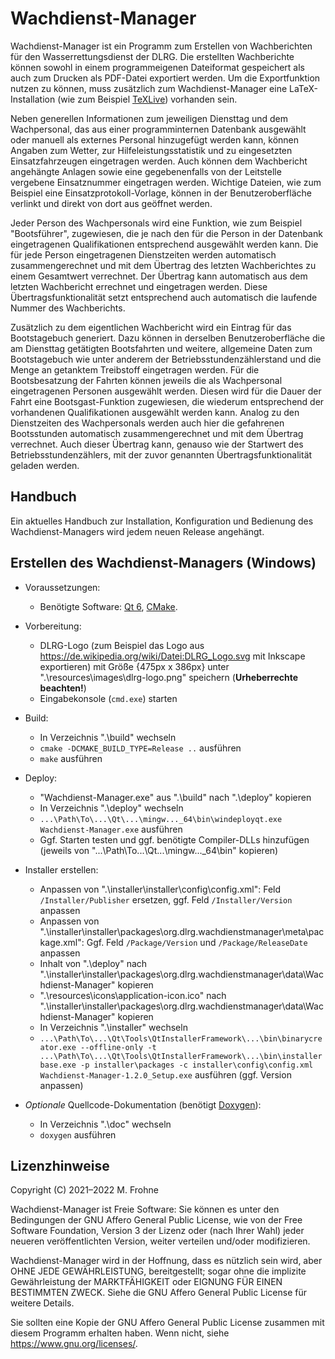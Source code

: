 # Wachdienst-Manager

Wachdienst-Manager ist ein Programm zum Erstellen von Wachberichten für den Wasserrettungsdienst der DLRG.
Die erstellten Wachberichte können sowohl in einem programmeigenen Dateiformat gespeichert als auch zum Drucken
als PDF-Datei exportiert werden. Um die Exportfunktion nutzen zu können, muss zusätzlich zum Wachdienst-Manager
eine LaTeX-Installation (wie zum Beispiel [TeXLive](https://www.tug.org/texlive)) vorhanden sein.  

Neben generellen Informationen zum jeweiligen Diensttag und dem Wachpersonal, das aus einer programminternen Datenbank
ausgewählt oder manuell als externes Personal hinzugefügt werden kann, können Angaben zum Wetter, zur Hilfeleistungsstatistik
und zu eingesetzten Einsatzfahrzeugen eingetragen werden. Auch können dem Wachbericht angehängte Anlagen sowie eine
gegebenenfalls von der Leitstelle vergebene Einsatznummer eingetragen werden. Wichtige Dateien, wie zum Beispiel eine
Einsatzprotokoll-Vorlage, können in der Benutzeroberfläche verlinkt und direkt von dort aus geöffnet werden.  

Jeder Person des Wachpersonals wird eine Funktion, wie zum Beispiel "Bootsführer", zugewiesen, die je nach den für
die Person in der Datenbank eingetragenen Qualifikationen entsprechend ausgewählt werden kann. Die für jede Person
eingetragenen Dienstzeiten werden automatisch zusammengerechnet und mit dem Übertrag des letzten Wachberichtes zu
einem Gesamtwert verrechnet. Der Übertrag kann automatisch aus dem letzten Wachbericht errechnet und eingetragen
werden. Diese Übertragsfunktionalität setzt entsprechend auch automatisch die laufende Nummer des Wachberichts.  

Zusätzlich zu dem eigentlichen Wachbericht wird ein Eintrag für das Bootstagebuch generiert. Dazu können in derselben
Benutzeroberfläche die am Diensttag getätigten Bootsfahrten und weitere, allgemeine Daten zum Bootstagebuch wie unter
anderem der Betriebsstundenzählerstand und die Menge an getanktem Treibstoff eingetragen werden. Für die Bootsbesatzung
der Fahrten können jeweils die als Wachpersonal eingetragenen Personen ausgewählt werden. Diesen wird für die Dauer
der Fahrt eine Bootsgast-Funktion zugewiesen, die wiederum entsprechend der vorhandenen Qualifikationen ausgewählt
werden kann. Analog zu den Dienstzeiten des Wachpersonals werden auch hier die gefahrenen Bootsstunden automatisch
zusammengerechnet und mit dem Übertrag verrechnet. Auch dieser Übertrag kann, genauso wie der Startwert
des Betriebsstundenzählers, mit der zuvor genannten Übertragsfunktionalität geladen werden.

## Handbuch

Ein aktuelles Handbuch zur Installation, Konfiguration und Bedienung des Wachdienst-Managers wird jedem neuen Release angehängt.

## Erstellen des Wachdienst-Managers (Windows)

- Voraussetzungen:
  - Benötigte Software: [Qt 6](https://www.qt.io/product/qt6), [CMake](https://cmake.org/).

- Vorbereitung:
  - DLRG-Logo (zum Beispiel das Logo aus https://de.wikipedia.org/wiki/Datei:DLRG_Logo.svg mit Inkscape exportieren)
    mit Größe {475px x 386px} unter ".\resources\images\dlrg-logo.png" speichern (**Urheberrechte beachten!**)
  - Eingabekonsole (`cmd.exe`) starten

- Build:
  - In Verzeichnis ".\build" wechseln
  - `cmake -DCMAKE_BUILD_TYPE=Release ..` ausführen
  - `make` ausführen

- Deploy:
  - "Wachdienst-Manager.exe" aus ".\build" nach ".\deploy" kopieren
  - In Verzeichnis ".\deploy" wechseln
  - `...\Path\To\...\Qt\...\mingw..._64\bin\windeployqt.exe Wachdienst-Manager.exe` ausführen
  - Ggf. Starten testen und ggf. benötigte Compiler-DLLs hinzufügen (jeweils von "...\Path\To\...\Qt\...\mingw..._64\bin" kopieren)

- Installer erstellen:
  - Anpassen von ".\installer\installer\config\config.xml": Feld `/Installer/Publisher` ersetzen, ggf. Feld `/Installer/Version` anpassen
  - Anpassen von ".\installer\installer\packages\org.dlrg.wachdienstmanager\meta\package.xml": Ggf. Feld `/Package/Version` und `/Package/ReleaseDate` anpassen
  - Inhalt von ".\deploy" nach ".\installer\installer\packages\org.dlrg.wachdienstmanager\data\Wachdienst-Manager" kopieren
  - ".\resources\icons\application-icon.ico" nach ".\installer\installer\packages\org.dlrg.wachdienstmanager\data\Wachdienst-Manager" kopieren
  - In Verzeichnis ".\installer" wechseln
  - `...\Path\To\...\Qt\Tools\QtInstallerFramework\...\bin\binarycreator.exe --offline-only -t ...\Path\To\...\Qt\Tools\QtInstallerFramework\...\bin\installerbase.exe -p installer\packages -c installer\config\config.xml Wachdienst-Manager-1.2.0_Setup.exe` ausführen (ggf. Version anpassen)

- *Optionale* Quellcode-Dokumentation (benötigt [Doxygen](https://github.com/doxygen/doxygen)):
  - In Verzeichnis ".\doc" wechseln
  - `doxygen` ausführen

## Lizenzhinweise

Copyright (C) 2021–2022 M. Frohne  
  
Wachdienst-Manager ist Freie Software: Sie können es unter den Bedingungen
der GNU Affero General Public License, wie von der Free Software Foundation,
Version 3 der Lizenz oder (nach Ihrer Wahl) jeder neueren
veröffentlichten Version, weiter verteilen und/oder modifizieren.  
  
Wachdienst-Manager wird in der Hoffnung, dass es nützlich sein wird, aber
OHNE JEDE GEWÄHRLEISTUNG, bereitgestellt; sogar ohne die implizite
Gewährleistung der MARKTFÄHIGKEIT oder EIGNUNG FÜR EINEN BESTIMMTEN ZWECK.
Siehe die GNU Affero General Public License für weitere Details.  
  
Sie sollten eine Kopie der GNU Affero General Public License zusammen mit diesem
Programm erhalten haben. Wenn nicht, siehe https://www.gnu.org/licenses/.
